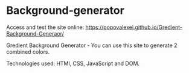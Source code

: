 # Background-generator

Access and test the site online: https://popovalexei.github.io/Gredient-Background-Generaor/

Gredient Background Generator - You can use this site to generate 2 combined colors. 

Technologies used: HTMl, CSS, JavaScript and DOM. 

